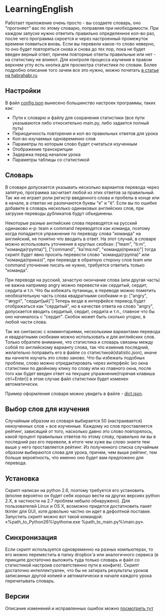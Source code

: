 LearningEnglish
===============
Работает приложение очень просто - вы создаете словарь, оно "прогоняет" вас по этому словарю, поправляя при необходимости. При каждом запуске нужно ответить правильно определенное кол-во раз, после чего программа скроется и через настроенный промежуток времени появиться вновь. Если вы перевели какое-то слово неверно, то оно будет повторяться снова и снова до тех пор, пока не будет введен верный ответ, причем повторные ответы правильные или нет - на статистику не влияют.
Для контроля процесса изучения в правом верхнем углу есть кнопка для просмотра статистики по словам.
Более подробно описание того зачем все это нужно, можно почитать [в статье на habrahabr.ru](http://habrahabr.ru/post/152831/)

## Настройки
В файл [config.json](https://github.com/ReanGD/LearningEnglish/blob/master/config.json) вынесено большинство настроек программы, таких как:
* Пути к словарю и файлу для сохранения статистики (все пути указываются либо относительно main.py, либо задается полный путь)
* Периодичность повторения и кол-во правильных ответов для урока
* Кол-во изучаемых одновременно слов
* Параметры по которым слово будет считаться изученным
* Отображение транскрипции
* Задержка перед началом урока
* Параметры таблицы со статистикой

## Словарь
В словаре допускается указывать несколько вариантов перевода через запятую, программа засчитает любой из этих ответов за правильный. Так же не играет роли регистр введенного слова и пробелы в конце или в начале, в ответах не различаются буквы "е" и "ё". Если вы по ошибке добавите в словарь несколько одинаковых английских слов, при загрузке переводы дубликатов будут объединены.

Некоторые разные английские слова переводятся на русский одинаково н-р: team и command переводятся как команда, поэтому когда попадается упражнение по переводу слова "команда" на английский, не понятно что вводить в ответ. На этот случай, в словаре можно использовать уточнения в круглых скобках:
["team", "ti:m", "команда(группа)"],
["command", "kə'mɑ:nd", "команда(приказ)"]
тогда скрипт будет явно просить перевести слово "команда(группа)" или "команда(приказ)", при переводе в обратную сторону слов team или command уточнение писать не нужно, требуется ответить только "команда".

При переводе на русский, зачастую окончание слова (или другая часть) не важна например angry можно перевести как сердитый, сердит, сердита и т.п. Что бы избежать путаницы, в переводе можно пометить необязательную часть слова квадратными скобками н-р:
["angry", "'æŋgri", "сердит[ый]"]
Теперь везде в интерфейсе перевод будет отображаться как "сердитый", но в качестве ответа на слово "angry", допускается вводить сердитый, сердит, сердита и т.п., главное что бы оно начиналось с "сердит". Скобок может быть сколько угодно, в любой части слова.

Так же синтаксис с комментариями, несколькими вариантами перевода и квадратными скобками можно использовать и для английских слов. Только обратите внимание, что статистика и словарь связаны между собой по английскому варианту слова, так что изменив последний, желательно поправить его в файле со статистикой(statistic.json), иначе вы начнете изучать это слово заново. Что бы избежать подобных проблем, слово можно отредактировать через интерфейс (из окна статистики по двойному клику по слову или из главного окна, после того как будет введен ответ на текущее упражнение(горячая клавиша ctrl+Enter)) в этом случае файл статистики будет изменен автоматически.

Пример оформления словаря можно увидеть в файле - [dict.json](https://github.com/ReanGD/LearningEnglish/blob/master/dict.json).

## Выбор слов для изучения
Случайным образом из словаря выбирается 50 (настраивается) неизученных слов + все изученные. Каждому из слов проставляется рейтинг, зависящий от того, насколько давно это слово повторялось, какой процент правильных ответов по этому слову, правильно ли вы в последний раз его перевели, в итоге чем хуже вы слово знаете тем выше у него проставляется рейтинг. Из полученного списка случайным образом выбираются слова для урока, причем, чем выше рейтинг, тем больше вероятность, что именно оно будет вам предложено для перевода.

## Установка
Скрипт написан на python 2.6, поэтому требуется его установить (вполне вероятно он будет себя хорошо вести на других версиях python 2.X, в частности на 2.7 проблем небыло обнаружено). Для пользователей Linux и OS X, возможно придется достатновить пакет tkinter для GUI, хотя довольно частно он идет в дефолтной поставке.
Запустить скрипт можно вот такой командой: «%path_to_Python26%\pythonw.exe %path_to_main.py%\main.py».

## Синхронизация
Если скрипт используется одновременно на разных компьютерах, то его можно переместить в папку dropbox'а или аналогичного сервиса (в принципе достаточно выложить туда только словарь и файл со статистикой настроив соответственно пути в конфиге). Скрипт достаточно интеллектуален, что бы не затирать результаты уроков записанных другой копией и автоматически в начале каждого урока перечитывать словарь.

## Версии
Описание изменений и исправленных ошибок можно [посмотреть тут](https://github.com/ReanGD/LearningEnglish/wiki/Список-версий-с-описанием-всех-изменений-в-них)